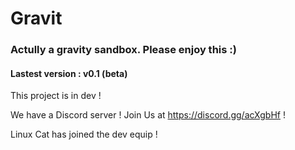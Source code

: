 # Gravit
### Actully a gravity sandbox. Please enjoy this :)

#### Lastest version : v0.1 (beta)


This project is in dev !

We have a Discord server ! Join Us at https://discord.gg/acXgbHf !

Linux Cat has joined the dev equip !

